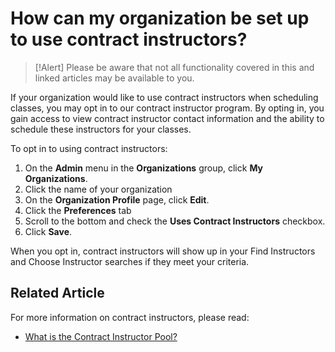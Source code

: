 # How can my organization be set up to use contract instructors?

> [!Alert] Please be aware that not all functionality covered in this and linked articles may be available to you.

If your organization would like to use contract instructors when scheduling classes, you may opt in to our contract instructor program. By opting in, you gain access to view contract instructor contact information and the ability to schedule these instructors for your classes.

To opt in to using contract instructors:
1. On the **Admin** menu in the **Organizations** group, click **My Organizations**. 
1. Click the name of your organization
1. On the **Organization Profile** page, click **Edit**. 
1. Click the **Preferences** tab
1. Scroll to the bottom and check the **Uses Contract Instructors** checkbox.
1. Click **Save**.

When you opt in, contract instructors will show up in your Find Instructors and Choose Instructor searches if they meet your criteria.

## Related Article
For more information on contract instructors, please read:

- [What is the Contract Instructor Pool?](what-is-contract-instructor-pool.md)
